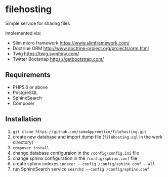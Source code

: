 # filehosting

Simple service for sharing files

Implemented via:
* Slim micro framework https://www.slimframework.com/
* Doctrine ORM http://www.doctrine-project.org/projects/orm.html
* Twig https://twig.symfony.com/
* Twitter Bootstrap https://getbootstrap.com/

## Requirements
* PHP5.6 or above
* PostgreSQL
* SphinxSearch
* Composer

## Installation
1. `git clone https://github.com/someApprentice/filehosting.git`
1. create new database and import dump file (`filehosting.sql` in the work directory)
1. `composer install`
1. change database configuraion in the `/config/config.ini` file
1. change sphinx configuration in the `/config/sphinx.conf` file
1. create sphinx indexes `indexer --config /config/sphinx.conf --all`
1. run SphinxSearch service `searchd --config /config/sphinx.conf`
